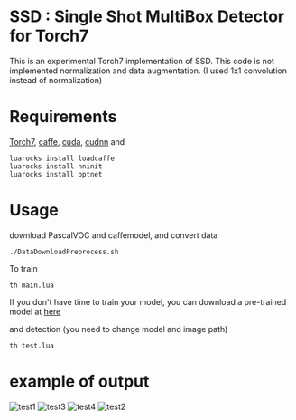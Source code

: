 # SSD : Single Shot MultiBox Detector for Torch7
This is an experimental Torch7 implementation of SSD.
This code is not implemented normalization and data augmentation. (I used 1x1 convolution instead of normalization)

# Requirements
[Torch7](http://torch.ch/docs/getting-started.html), [caffe](http://caffe.berkeleyvision.org/), [cuda](https://developer.nvidia.com/cuda-downloads), [cudnn](https://developer.nvidia.com/cudnn) and

```Shell
luarocks install loadcaffe
luarocks install nninit
luarocks install optnet
```

# Usage

download PascalVOC and caffemodel, and convert data

```Shell
./DataDownloadPreprocess.sh
```

To train

```Shell
th main.lua
```

If you don't have time to train your model, you can download a pre-trained model at [here](https://drive.google.com/open?id=0B-54K0G9NZpud0RjSnppWVJJRWc)

and detection (you need to change model and image path)

```Shell
th test.lua
```

# example of output
![test1](https://github.com/perrying/ssd-torch7/blob/image/test.png)
![test3](https://github.com/perrying/ssd-torch7/blob/image/test3.png)
![test4](https://github.com/perrying/ssd-torch7/blob/image/test4.png)
![test2](https://github.com/perrying/ssd-torch7/blob/image/test2.png)



